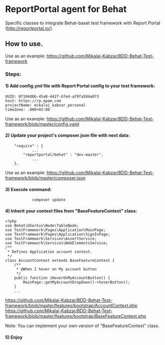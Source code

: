 # ReportPortal agent for Behat

Specific classes to integrate Behat-baset test framework with Report Portal (http://reportportal.io/).

## How to use.

Use as an example: https://github.com/Mikalai-Kabzar/BDD-Behat-Test-framework

### Steps:

#### 1) Add config.yml file with Report Portal config to your test framework:
```
UUID: 07104d6b-45a0-442f-b7ed-a79fa504a073
host: https://rp.epam.com
projectName: mikalai_kabzar_personal
timeZone: .000+02:00
```
Use as an example: https://github.com/Mikalai-Kabzar/BDD-Behat-Test-framework/blob/master/config.yaml

#### 2) Update your project's composer.json file with next data:

```
	"require" : {
    		...
		"reportportal/behat" : "dev-master",
    		...
	},
```
Use as an example: https://github.com/Mikalai-Kabzar/BDD-Behat-Test-framework/blob/master/composer.json

#### 3) Execute command:
```
            composer update
```

#### 4) Inherit your context files from "BaseFeatureContext" class:

```
<?php
use Behat\Gherkin\Node\TableNode;
use TestFramework\Pages\Application\MainPage;
use TestFramework\Pages\Application\SignInPage;
use TestFramework\Services\AssertService;
use TestFramework\Services\WebElementsService;
/**
 * Defines Application account context.
 */
class AccountContext extends BaseFeatureContext {
    /**
     * @When I hover on My account button
     */
    public function iHoverOnMyAccountButton() {
        MainPage::getMyAccountDropDown()->hoverButton();
    }
	...
```
https://github.com/Mikalai-Kabzar/BDD-Behat-Test-framework/blob/master/features/bootstrap/AccountContext.php
https://github.com/Mikalai-Kabzar/BDD-Behat-Test-framework/blob/master/features/bootstrap/BaseFeatureContext.php

Note: You can implement your own version of "BaseFeatureContext" class.

#### 5) Enjoy

